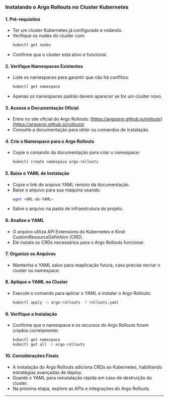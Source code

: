 ### Instalando o Argo Rollouts no Cluster Kubernetes

#### 1. Pré-requisitos

- Ter um cluster Kubernetes já configurado e rodando.
- Verifique os nodes do cluster com:
  ```sh
  kubectl get nodes
  ```
- Confirme que o cluster está ativo e funcional.

#### 2. Verifique Namespaces Existentes

- Liste os namespaces para garantir que não há conflitos:
  ```sh
  kubectl get namespace
  ```
- Apenas os namespaces padrão devem aparecer se for um cluster novo.

#### 3. Acesse a Documentação Oficial

- Entre no site oficial do Argo Rollouts: [https://argoproj.github.io/rollouts](https://argoproj.github.io/rollouts)
- Consulte a documentação para obter os comandos de instalação.

#### 4. Crie o Namespace para o Argo Rollouts

- Copie o comando da documentação para criar o namespace:
  ```sh
  kubectl create namespace argo-rollouts
  ```

#### 5. Baixe o YAML de Instalação

- Copie o link do arquivo YAML remoto da documentação.
- Baixe o arquivo para sua máquina usando:
  ```sh
  wget <URL-do-YAML>
  ```
- Salve o arquivo na pasta de infraestrutura do projeto.

#### 6. Analise o YAML

- O arquivo utiliza API Extensions do Kubernetes e Kind: CustomResourceDefinition (CRD).
- Ele instala os CRDs necessários para o Argo Rollouts funcionar.

#### 7. Organize os Arquivos

- Mantenha o YAML salvo para reaplicação futura, caso precise recriar o cluster ou namespace.

#### 8. Aplique o YAML no Cluster

- Execute o comando para aplicar o YAML e instalar o Argo Rollouts:
  ```sh
  kubectl apply -n argo-rollouts -f rollouts.yaml
  ```

#### 9. Verifique a Instalação

- Confirme que o namespace e os recursos do Argo Rollouts foram criados corretamente:
  ```sh
  kubectl get namespace
  kubectl get all -n argo-rollouts
  ```

#### 10. Considerações Finais

- A instalação do Argo Rollouts adiciona CRDs ao Kubernetes, habilitando estratégias avançadas de deploy.
- Guarde o YAML para reinstalação rápida em caso de destruição do cluster.
- Na próxima etapa, explore as APIs e integrações do Argo Rollouts.

---
